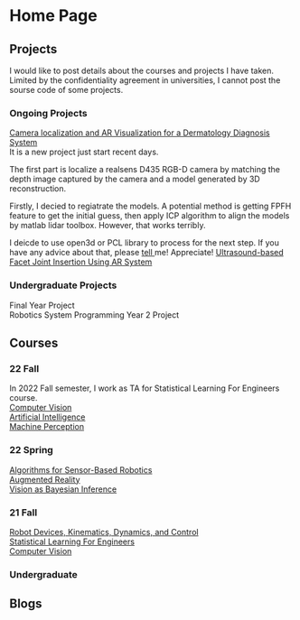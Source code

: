 # Home Page

## Projects
I would like to post details about the courses and projects I have taken. Limited by the confidentiality agreement in universities, I cannot post the sourse code of some projects.


### Ongoing Projects
[Camera localization and AR Visualization for a Dermatology Diagnosis System](./Projects/Camera_localization.html)  
It is a new project just start recent days. 

The first part is localize a realsens D435 RGB-D camera by matching the depth image captured by the camera and a model generated by 3D reconstruction.  

Firstly, I decied to regiatrate the models. A potential method is getting FPFH feature to get the initial guess, then apply ICP algorithm to align the models by matlab lidar toolbox. However, that works terribly.   

I deicde to use open3d or PCL library to process for the next step. If you have any advice about that, please <a href="qihang_li@foxmail.com"> tell </a> me! Appreciate!
[Ultrasound-based Facet Joint Insertion Using AR System](./Projects/Facet_Joint_Injection.html)

### Undergraduate Projects
Final Year Project  
Robotics System Programming
Year 2 Project

## Courses
### 22 Fall
In 2022 Fall semester, I work as TA for Statistical Learning For Engineers course.  
[Computer Vision](./Courses_Projects/Computer_Vision_22Fall/Computer_Vision.html)   
[Artificial Intelligence](./Courses_Projects/Artificial_Intelligence/Artificial_Intelligence.html)    
[Machine Perception](./Courses_Projects/Machine_Perception/Machine_Perception.html)   
 
### 22 Spring
[Algorithms for Sensor-Based Robotics](./Courses_Projects/Algorithms_for_Sensor-Based_Robotics/ASBR.html)   
[Augmented Reality](./Courses_Projects/Augmented_Reality/AR.html)  
[Vision as Bayesian Inference](./Courses_Projects/Vision_as_Bayesian_Inference/VBI.html)

### 21 Fall
[Robot Devices, Kinematics, Dynamics, and Control](./Courses_Projects/RDKDC/RDKDC.html)  
[Statistical Learning For Engineers](./Courses_Projects/Statistical_Learning/Statistical_Learning.html)  
[Computer Vision](./Courses_Projects/Computer_Vision/Computer_Vision.html)

### Undergraduate


## Blogs
